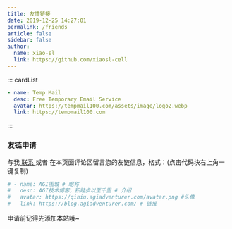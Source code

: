 ```yaml
---
title: 友情链接
date: 2019-12-25 14:27:01
permalink: /friends
article: false
sidebar: false
author:
  name: xiao-sl
  link: https://github.com/xiaosl-cell
---
```


<!--
普通卡片列表容器，可用于友情链接、项目推荐、古诗词展示等。
cardList 后面可跟随一个数字表示每行最多显示多少个，选值范围1~4，默认3。在小屏时会根据屏幕宽度减少每行显示数量。
-->

::: cardList

```yaml
- name: Temp Mail
  desc: Free Temporary Email Service
  avatar: https://tempmail100.com/assets/image/logo2.webp
  link: https://tempmail100.com
```

:::

### 友链申请

与我[ 联系 ](/about/#联系)或者 在本页面评论区留言您的友链信息，格式：(点击代码块右上角一键复制)

```yaml
# - name: AGI围城 # 昵称
#   desc: AGI技术博客，积跬步以至千里 # 介绍
#   avatar: https://qiniu.agiadventurer.com/avatar.png #头像
#   link: https://blog.agiadventurer.com/ # 链接
```

申请前记得先添加本站哦~
